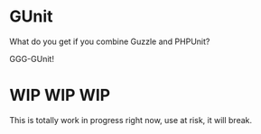 # GUnit

What do you get if you combine Guzzle and PHPUnit?

GGG-GUnit!

# WIP WIP WIP
This is totally work in progress right now, use at risk, it will break.
